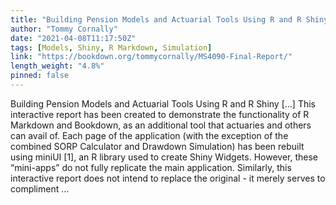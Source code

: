 ```yaml
---
title: "Building Pension Models and Actuarial Tools Using R and R Shiny"
author: "Tommy Cornally"
date: "2021-04-08T11:17:50Z"
tags: [Models, Shiny, R Markdown, Simulation]
link: "https://bookdown.org/tommycornally/MS4090-Final-Report/"
length_weight: "4.8%"
pinned: false
---
```


Building Pension Models and Actuarial Tools Using R and R Shiny [...] This interactive report has been created to demonstrate the functionality of R Markdown and Bookdown, as an additional tool that actuaries and others can avail of. Each page of the application (with the exception of the combined SORP Calculator and Drawdown Simulation) has been rebuilt using miniUI [1], an R library used to create Shiny Widgets. However, these “mini-apps” do not fully replicate the main application. Similarly, this interactive report does not intend to replace the original - it merely serves to compliment ...
